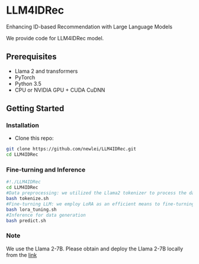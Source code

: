 # LLM4IDRec
Enhancing ID-based Recommendation with Large Language Models


We provide code for LLM4IDRec model.


## Prerequisites

- Llama 2 and transformers
- PyTorch
- Python 3.5
- CPU or NVIDIA GPU + CUDA CuDNN


## Getting Started

### Installation

- Clone this repo:

```bash
git clone https://github.com/newlei/LLM4IDRec.git
cd LLM4IDRec
```


### Fine-turning and Inference


```bash
#!./LLM4IDRec
cd LLM4IDRec
#Data preprocessing: we utilized the Llama2 tokenizer to process the data.
bash tokenize.sh
#Fine-turning LLM: we employ LoRA as an efficient means to fine-turning pretrained LLM.
bash lora_tuning.sh
#Inference for data generation
bash predict.sh
```

### Note

We use the Llama 2-7B. Please obtain and deploy the Llama 2-7B locally from the [link](https://github.com/meta-llama/llama)










